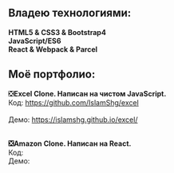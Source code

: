 ### 

<!--
**IslamShg/IslamShg** is a ✨ _special_ ✨ repository because its `README.md` (this file) appears on your GitHub profi
-->  

<h2>Владею технологиями:</h2>
<b>HTML5 & CSS3 & Bootstrap4</b>
<br><b>JavaScript/ES6</b>
<br><b>React & Webpack & Parcel</b>

<h2>Моё портфолио:</h2>  

❎<b>Excel Clone. Написан на чистом JavaScript. </b> 
<br>Код: https://github.com/IslamShg/excel										
<br>Демо: https://islamshg.github.io/excel/

<br><b>❎Amazon Clone. Написан на React.</b>
<br>Код:
<br>Демо:

